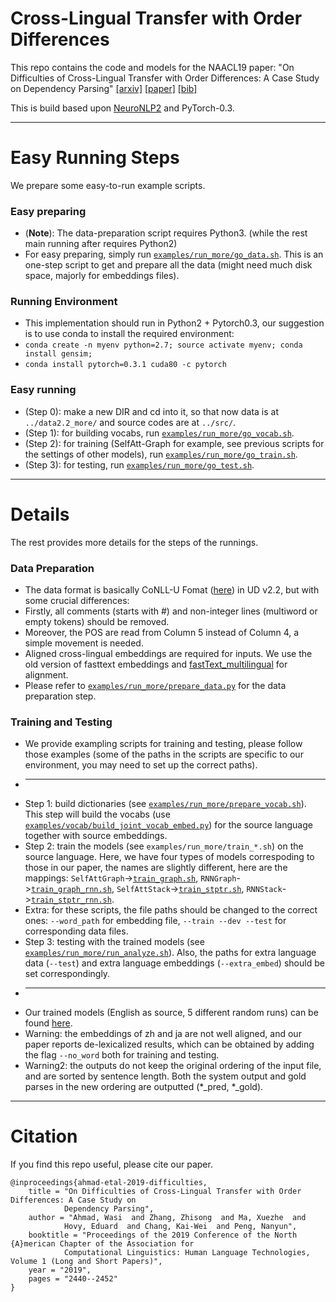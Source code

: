 # Cross-Lingual Transfer with Order Differences

This repo contains the code and models for the NAACL19 paper: "On Difficulties of Cross-Lingual Transfer with Order Differences: A Case Study on Dependency Parsing" [[arxiv]](https://arxiv.org/pdf/1811.00570.pdf) [[paper]](https://www.aclweb.org/anthology/N19-1253) [[bib]](https://aclweb.org/anthology/papers/N/N19/N19-1253.bib)

This is build based upon [NeuroNLP2](https://github.com/XuezheMax/NeuroNLP2) and PyTorch-0.3.

----------

# Easy Running Steps

We prepare some easy-to-run example scripts.

### Easy preparing
* (**Note**): The data-preparation script requires Python3. (while the rest main running after requires Python2)
* For easy preparing, simply run [`examples/run_more/go_data.sh`](examples/run_more/go_data.sh).  This is an one-step script to get and prepare all the data (might need much disk space, majorly for embeddings files).

### Running Environment
* This implementation should run in Python2 + Pytorch0.3, our suggestion is to use conda to install the required environment:
* `conda create -n myenv python=2.7; source activate myenv; conda install gensim;`
* `conda install pytorch=0.3.1 cuda80 -c pytorch`

### Easy running
* (Step 0): make a new DIR and cd into it, so that now data is at `../data2.2_more/` and source codes are at `../src/`. 
* (Step 1): for building vocabs, run [`examples/run_more/go_vocab.sh`](examples/run_more/go_vocab.sh).
* (Step 2): for training (SelfAtt-Graph for example, see previous scripts for the settings of other models), run [`examples/run_more/go_train.sh`](examples/run_more/go_train.sh).
* (Step 3): for testing, run [`examples/run_more/go_test.sh`](examples/run_more/go_test.sh).

----------

# Details

The rest provides more details for the steps of the runnings.

### Data Preparation
* The data format is basically CoNLL-U Fomat ([here](https://universaldependencies.org/format.html)) in UD v2.2, but with some crucial differences:
* Firstly, all comments (starts with #) and non-integer lines (multiword or empty tokens) should be removed.
* Moreover, the POS are read from Column 5 instead of Column 4, a simple movement is needed.
* Aligned cross-lingual embeddings are required for inputs. We use the old version of fasttext embeddings and [fastText_multilingual](https://github.com/Babylonpartners/fastText_multilingual) for alignment.
* Please refer to [`examples/run_more/prepare_data.py`](examples/run_more/prepare_data.py) for the data preparation step.

### Training and Testing
* We provide exampling scripts for training and testing, please follow those examples (some of the paths in the scripts are specific to our environment, you may need to set up the correct paths).
* ---
* Step 1: build dictionaries (see [`examples/run_more/prepare_vocab.sh`](examples/run_more/prepare_vocab.sh)). This step will build the vocabs (use [`examples/vocab/build_joint_vocab_embed.py`](examples/vocab/build_joint_vocab_embed.py)) for the source language together with source embeddings.
* Step 2: train the models (see `examples/run_more/train_*.sh`) on the source language. Here, we have four types of models correspoding to those in our paper, the names are slightly different, here are the mappings: `SelfAttGraph`->[`train_graph.sh`](examples/run_more/train_graph.sh), `RNNGraph`->[`train_graph_rnn.sh`](examples/run_more/train_graph_rnn.sh), `SelfAttStack`->[`train_stptr.sh`](examples/run_more/train_stptr.sh), `RNNStack`->[`train_stptr_rnn.sh`](examples/run_more/train_stptr_rnn.sh).
* Extra: for these scripts, the file paths should be changed to the correct ones: `--word_path` for embedding file, `--train --dev --test` for corresponding data files.
* Step 3: testing with the trained models (see [`examples/run_more/run_analyze.sh`](examples/run_more/run_analyze.sh)). Also, the paths for extra language data (`--test`) and extra language embeddings (`--extra_embed`) should be set correspondingly.
* ---
* Our trained models (English as source, 5 different random runs) can be found [here](https://www.google.com/url?q=https://drive.google.com/drive/u/2/folders/1je4RUuxcVT7VhNyy6dftv85cO-maHc1e&sa=D&source=hangouts&ust=1552094237684000&usg=AFQjCNE-fUsWqekSm_vtCOEQGOx8wU4W5A).
* Warning: the embeddings of zh and ja are not well aligned, and our paper reports de-lexicalized results, which can be obtained by adding the flag `--no_word` both for training and testing.
* Warning2: the outputs do not keep the original ordering of the input file, and are sorted by sentence length. Both the system output and gold parses in the new ordering are outputted (*_pred, *_gold).

----------

# Citation

If you find this repo useful, please cite our paper.

```
@inproceedings{ahmad-etal-2019-difficulties,
    title = "On Difficulties of Cross-Lingual Transfer with Order Differences: A Case Study on 
            Dependency Parsing",
    author = "Ahmad, Wasi  and Zhang, Zhisong  and Ma, Xuezhe  and
            Hovy, Eduard  and Chang, Kai-Wei  and Peng, Nanyun",
    booktitle = "Proceedings of the 2019 Conference of the North {A}merican Chapter of the Association for 
            Computational Linguistics: Human Language Technologies, Volume 1 (Long and Short Papers)",
    year = "2019",
    pages = "2440--2452"
}
```
